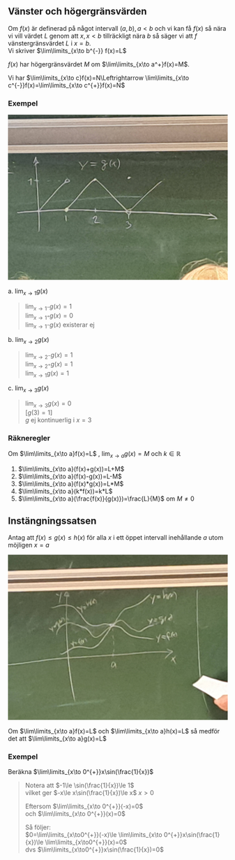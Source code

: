 
## Vänster och högergränsvärden

Om $f(x)$ är definerad på något intervall $(a,b), a<b$ och vi kan få $f(x)$ så nära vi vill värdet $L$ genom att $x, x<b$ tillräckligt nära $b$ så säger vi att $f$ vänstergränsvärdet $L$ i $x=b$.  
Vi skriver $\lim\limits_{x\to b^{-}} f(x)=L$  

$f(x)$ har högergränsvärdet $M$ om $\lim\limits_{x\to a^+}f(x)=M$.  

Vi har $\lim\limits_{x\to c}f(x)=N\Leftrightarrow \lim\limits_{x\to c^{-}}f(x)=\lim\limits_{x\to c^{+}}f(x)=N$


### Exempel
![](/Excalidraw/20230912_131852.jpg)

a. $\lim_{x\to1}g(x)$  
> $\lim_{x\to1^{-}}g(x)=1$  
> $\lim_{x\to1^{+}}g(x)=0$  
> $\lim_{x\to1^{-}}g(x)$ existerar ej

b. $\lim_{x\to2}g(x)$  
> $\lim_{x\to2^{-}}g(x)=1$  
> $\lim_{x\to2^{+}}g(x)=1$  
> $\lim_{x\to1}g(x)=1$  

c. $\lim_{x\to3}g(x)$  
> $\lim_{x\to3}g(x)=0$  
> $[g(3)=1]$  
> $g$ ej kontinuerlig i $x=3$  


### Räkneregler

Om $\lim\limits_{x\to a}f(x)=L$ , $\lim_{x\to a}g(x)=M$  och $k\in \mathbb{R}$  

1. $\lim\limits_{x\to a}(f(x)+g(x))=L+M$  
2. $\lim\limits_{x\to a}(f(x)-g(x))=L-M$  
3. $\lim\limits_{x\to a}(f(x)*g(x))=L*M$  
4. $\lim\limits_{x\to a}(k*f(x))=k*L$  
5. $\lim\limits_{x\to a}(\frac{f(x)}{g(x)})=\frac{L}{M}$ om $M\ne0$  

## Instängningssatsen

Antag att $f(x)\le g(x)\le h(x)$ för alla $x$ i ett öppet intervall inehållande $a$ utom möjligen $x=a$  

![](/Excalidraw/20230912_133130.jpg)

Om $\lim\limits_{x\to a}f(x)=L$ och $\lim\limits_{x\to a}h(x)=L$ så medför det att $\lim\limits_{x\to a}g(x)=L$  

### Exempel

Beräkna $\lim\limits_{x\to 0^{+}}x\sin(\frac{1}{x})$  
> Notera att $-1\le \sin(\frac{1}{x})\le 1$  
> vilket ger $-x\le x\sin(\frac{1}{x})\le x$  $x>0$  
>   
> Eftersom $\lim\limits_{x\to 0^{+}}(-x)=0$  
> och $\lim\limits_{x\to 0^{+}}(x)=0$  
>   
> Så följer:  
> $0=\lim\limits_{x\to0^{+}}(-x)\le \lim\limits_{x\to 0^{+}}x\sin(\frac{1}{x})\le \lim\limits_{x\to0^{+}}(x)=0$  
> dvs $\lim\limits_{x\to0^{+}}x\sin(\frac{1}{x})=0$  
